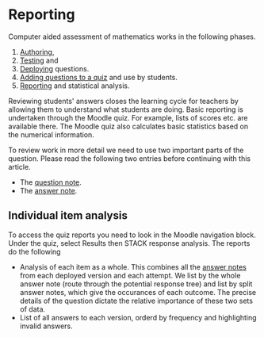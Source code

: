 # Reporting

Computer aided assessment of mathematics works in the following phases.

1. [Authoring](../Authoring/index.md),
2. [Testing](Testing.md) and
3. [Deploying](Deploying.md) questions.
4. [Adding questions to a quiz](Quiz.md) and use by students.
5. [Reporting](Reporting.md) and statistical analysis.

Reviewing students' answers closes the learning cycle for teachers by allowing them to understand what students are doing. Basic reporting is undertaken through the Moodle quiz.  For example, lists of scores etc. are available there.  The Moodle quiz also calculates basic statistics based on the numerical information.

To review work in more detail we need to use two important parts of the question. Please read the following two entries before continuing with this article.

* The [question note](Question_note.md).
* The [answer note](Potential_response_trees.md#Answer_note).

## Individual item analysis ##

To access the quiz reports you need to look in the Moodle navigation block. Under the quiz, select Results then STACK response analysis.  The reports do the following

* Analysis of each item as a whole.  This combines all the [answer notes](Potential_response_trees.md#Answer_note) from each deployed version and each attempt.  We list by the whole answer note (route through the potential response tree) and list by split answer notes, which give the occurances of each outcome.  The precise details of the question dictate the relative importance of these two sets of data.
* List of all answers to each version, orderd by frequency and highlighting invalid answers.


